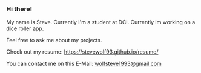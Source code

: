 ### Hi there!

My name is Steve. Currently I'm a student at DCI.
Currently im working on a dice roller app.

Feel free to ask me about my projects. 

Check out my resume: https://stevewolf93.github.io/resume/

You can contact me on this E-Mail: wolfsteve1993@gmail.com

